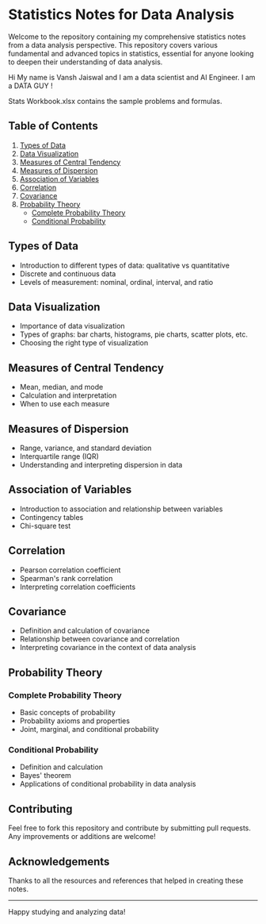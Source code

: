 # Statistics Notes for Data Analysis

Welcome to the repository containing my comprehensive statistics notes from a data analysis perspective. This repository covers various fundamental and advanced topics in statistics, essential for anyone looking to deepen their understanding of data analysis.

Hi My name is Vansh Jaiswal and I am a data scientist and AI Engineer. I am a DATA GUY !

Stats Workbook.xlsx contains the sample problems and formulas.

## Table of Contents

1. [Types of Data](#types-of-data)
2. [Data Visualization](#data-visualization)
3. [Measures of Central Tendency](#measures-of-central-tendency)
4. [Measures of Dispersion](#measures-of-dispersion)
5. [Association of Variables](#association-of-variables)
6. [Correlation](#correlation)
7. [Covariance](#covariance)
8. [Probability Theory](#probability-theory)
   - [Complete Probability Theory](#complete-probability-theory)
   - [Conditional Probability](#conditional-probability)

## Types of Data

- Introduction to different types of data: qualitative vs quantitative
- Discrete and continuous data
- Levels of measurement: nominal, ordinal, interval, and ratio

## Data Visualization

- Importance of data visualization
- Types of graphs: bar charts, histograms, pie charts, scatter plots, etc.
- Choosing the right type of visualization

## Measures of Central Tendency

- Mean, median, and mode
- Calculation and interpretation
- When to use each measure

## Measures of Dispersion

- Range, variance, and standard deviation
- Interquartile range (IQR)
- Understanding and interpreting dispersion in data

## Association of Variables

- Introduction to association and relationship between variables
- Contingency tables
- Chi-square test

## Correlation

- Pearson correlation coefficient
- Spearman's rank correlation
- Interpreting correlation coefficients

## Covariance

- Definition and calculation of covariance
- Relationship between covariance and correlation
- Interpreting covariance in the context of data analysis

## Probability Theory

### Complete Probability Theory

- Basic concepts of probability
- Probability axioms and properties
- Joint, marginal, and conditional probability

### Conditional Probability

- Definition and calculation
- Bayes' theorem
- Applications of conditional probability in data analysis

## Contributing

Feel free to fork this repository and contribute by submitting pull requests. Any improvements or additions are welcome!

## Acknowledgements

Thanks to all the resources and references that helped in creating these notes.

---

Happy studying and analyzing data!

